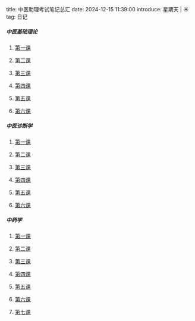 title: 中医助理考试笔记总汇
date: 2024-12-15 11:39:00
introduce: 星期天 | ☀️
tag: 日记

##### 中医基础理论

1. [第一课](/article/2024/12/zj1.html)

2. [第二课](/article/2024/12/zj2.html)

3. [第三课](/article/2024/12/zj3.html)

4. [第四课](/article/2024/12/zj4.html)

5. [第五课](/article/2024/12/zj5.html)

6. [第六课](/article/2024/12/zj6.html)

##### 中医诊断学

1. [第一课](/article/2024/12/zz1.html)
 
2. [第二课](/article/2024/12/zz2.html)
 
3. [第三课](/article/2024/12/zz3.html)

4. [第四课](/article/2024/12/zz4.html)

5. [第五课](/article/2024/12/zz5.html)

6. [第六课](/article/2024/12/zz6.html)

##### 中药学

1. [第一课](/article/2024/12/zy1.html)

2. [第二课](/article/2024/12/zy2.html)

3. [第三课](/article/2024/12/zy3.html)

4. [第四课](/article/2024/12/zy4.html)

5. [第五课](/article/2024/12/zy5.html)

6. [第六课](/article/2024/12/zy6.html)

7. [第七课](/article/2024/12/zy7.html)
